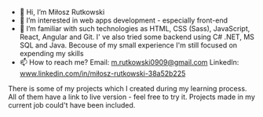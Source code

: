 - 👋 Hi, I’m Miłosz Rutkowski
- 👀 I’m interested in web apps development - especially front-end 
- 🌱 I’m familiar with such technologies as HTML, CSS (Sass), JavaScript, React, Angular and Git. I' ve also tried some backend using C# .NET, MS SQL and Java. Becouse of my small experience I'm still focused on expending my skills 
- 📫 How to reach me? 
Email: m.rutkowski0909@gmail.com
LinkedIn: www.linkedin.com/in/miłosz-rutkowski-38a52b225

There is some of my projects which I created during my learning process. All of them have a link to live version - feel free to try it.
Projects made in my current job could't have been included.

<!---
mRutkowski99/mRutkowski99 is a ✨ special ✨ repository because its `README.md` (this file) appears on your GitHub profile.
You can click the Preview link to take a look at your changes.
--->
